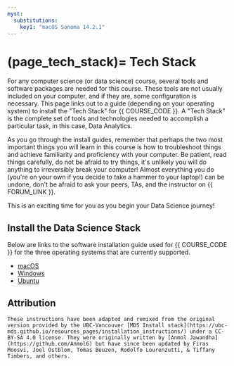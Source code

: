 ```yaml
---
myst:
  substitutions:
    key1: "macOS Sonoma 14.2.1"
---
```

(page_tech_stack)=
Tech Stack
=======================

For any computer science (or data science) course, several tools and software packages are needed for this course.
These tools are not usually included on your computer, and if they are, some configuration is necessary.
This page links out to a guide (depending on your operating system) to install the "Tech Stack" for {{ COURSE_CODE }}.
A "Tech Stack" is the complete set of tools and technologies needed to accomplish a particular task, in this case, Data Analytics.

As you go through the install guides, remember that perhaps the two most important things you will learn in this course is how to troubleshoot things and achieve familiarity and proficiency with your computer.
Be patient, read things carefully, do not be afraid to try things, it's unlikely you will do anything to irreversibly break your computer! 
Almost everything you do (you're on your own if you decide to take a hammer to your laptop!) can be undone, don't be afraid to ask your peers, TAs, and the instructor on {{ FORUM_LINK }}.

This is an exciting time for you as you begin your Data Science journey!

## Install the Data Science Stack

Below are links to the software installation guide used for {{ COURSE_CODE }} for the three operating systems that are currently supported.

- [macOS](page_install_macOS)
- [Windows](page_install_windows.md)
- [Ubuntu](page_install_ubuntu.md)

## Attribution

```{important}
These instructions have been adapted and remixed from the original version provided by the UBC-Vancouver [MDS Install stack](https://ubc-mds.github.io/resources_pages/installation_instructions/) under a CC-BY-SA 4.0 license. They were originally written by [Anmol Jawandha](https://github.com/Anmol6) but have since been updated by Firas Moosvi, Joel Ostblom, Tomas Beuzen, Rodolfo Lourenzutti, & Tiffany Timbers, and others.
```